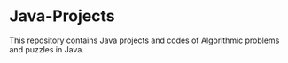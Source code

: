 # Java-Projects
This repository contains Java projects and codes of Algorithmic problems and puzzles in Java.  
